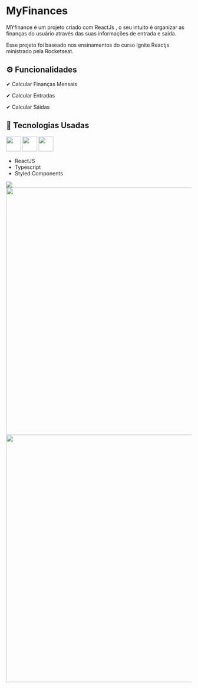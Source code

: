 # MyFinances

<p>MYfinance é um projeto criado com ReactJs , o seu intuito é organizar as finanças do usuário  através  das suas informações de entrada e saída.</p>
<p>Esse projeto foi baseado nos ensinamentos do curso  Ignite Reactjs ministrado pela Rocketseat.</p>

## ⚙ Funcionalidades
<p>✔ Calcular Finanças Mensais</p>
<p>✔ Calcular Entradas</p>
<p>✔ Calcular Sáidas</p>

## 🚀 Tecnologias Usadas
<div>
    <img style="height: 40px; width: 40px;" src="https://user-images.githubusercontent.com/71359547/143244487-e02bf195-c52b-45b6-b728-26230ae21337.png">
    <img style="height: 40px; width: 40px;" src="https://user-images.githubusercontent.com/71359547/149498332-633c8967-ea84-49de-953f-9f1176b1a283.png">
    <img style="height: 40px; width: 40px;" src="https://user-images.githubusercontent.com/71359547/151541688-47c2d4b2-298b-4233-9294-208dcf30245a.png">
  </div>
 <ul>
    <li>ReactJS</li>
    <li>Typescript</li>
    <li>Styled Components</li>
</ul>

<img src="https://user-images.githubusercontent.com/71359547/151544203-5725fdc0-ea51-44e9-9c99-5ec93eba00bc.gif">
<img style="width: 670px;" src="https://user-images.githubusercontent.com/71359547/151544316-031a3a29-94e8-4aa5-ac3e-1eb994394da7.PNG">
<img style="width: 670px;" src="https://user-images.githubusercontent.com/71359547/151544360-0e981d25-a0f7-4653-b390-34dc92009fcb.PNG">
